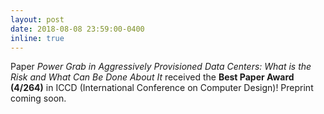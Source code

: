 ```yaml
---
layout: post
date: 2018-08-08 23:59:00-0400
inline: true
---
```


Paper *Power Grab in Aggressively Provisioned Data Centers: What is the Risk and What
Can Be Done About It* received the **Best Paper Award (4/264)** in ICCD (International Conference on Computer
Design)! Preprint coming soon.
